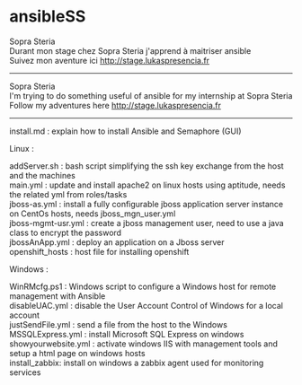 # ansibleSS
Sopra Steria                                                                                                                               
Durant mon stage chez Sopra Steria j'apprend à maitriser ansible                                                           
Suivez mon aventure ici http://stage.lukaspresencia.fr

-------------------------------------------------------------------------------------------------------------------------------------------

Sopra Steria                                                                                                                              
I'm trying to do something useful of ansible for my internship at Sopra Steria                                                           
Follow my adventures here http://stage.lukaspresencia.fr

------------------------------------------------------------------------------------------------------------------------------------------- 
                                                            
install.md : explain how to install Ansible and Semaphore (GUI)                                                                 

Linux :

addServer.sh : bash script simplifying the ssh key exchange from the host and the machines                                                            
main.yml : update and install apache2 on linux hosts using aptitude, needs the related yml from roles/tasks                                                                                        
jboss-as.yml : install a fully configurable jboss application server instance on CentOs hosts, needs jboss_mgn_user.yml                                                                                                                      
jboss-mgmt-usr.yml : create a jboss management user, need to use a java class to encrypt the password                              
jbossAnApp.yml : deploy an application on a Jboss server                                                                                          
openshift_hosts : host file for installing openshift                                                                                  

Windows :

WinRMcfg.ps1 : Windows script to configure a Windows host for remote management with Ansible                                                        
disableUAC.yml : disable the User Account Control of Windows for a local account                                                                                                                                     
justSendFile.yml : send a file from the host to the Windows                                                                                                                                                          
MSSQLExpress.yml : install Microsoft SQL Express on windows                                                                                                                                                          
showyourwebsite.yml : activate windows IIS with management tools and setup a html page on windows hosts                                                                          
install_zabbix: install on windows a zabbix agent used for monitoring services                                                                                          

